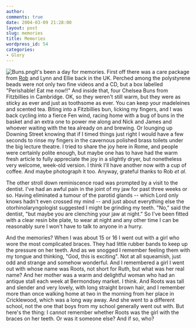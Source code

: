 ```yaml
---
author:
comments: true
date: 2004-03-09 21:28:00
layout: post
slug: memories
title: Memories
wordpress_id: 54
categories:
- Glory
---
```


![Buns.png](http://jeremycherfas.net/images/Buns.png)It's been a day for memories. First off there was a care package from [Rob](http://jeremycherfas.net/wp/archives/2004/02/22/oranges-are-the-only-fruit/) and Lynn and Ellie back in the UK. Perched among the polystyrene beads were not only two fine videos and a CD, but a box labelled "Perishable! Eat me now!!" And inside that, four Chelsea Buns from Fitzbillies in Cambridge. OK, so they weren't still warm, but they were as sticky as ever and just as toothsome as ever. You can keep your madeleines and scented tea. Biting into a Fitzbillies bun, licking my fingers, and I was back cycling into a fierce Fen wind, racing home with a bug of buns in the basket and an extra one to power me along and Nick and James and whoever waiting with the tea already on and brewing. Or lounging up Downing Street knowing that if I timed things just right I would have a few seconds to rinse my fingers in the cavernous polished brass toilets under the big lecture theatre. I tried to share the joy here in Rome, and people were certainly polite enough, but maybe one has to have had the warm fresh article to fully appreciate the joy in a slightly dryer, but nonetheless very welcome, week-old version. I think I'll have another now with a cup of coffee. And maybe photograph it too. Anyway, grateful thanks to Rob _et al_.

The other stroll down reminiscence road was prompted by a visit to the dentist. I've had an awful pain in the joint of my jaw for past three weeks or so. Having eliminated a tumour of the parotid glands -- which Lord only knows hadn't even crossed my mind -- and just about everything else the otorhinolaryngologist suggested I might be grinding my teeth. "No," said the dentist, "but maybe you are clenching your jaw at night." So I've been fitted with a clear resin bite plate, to wear at night and any other time I can be reasonably sure I won't have to talk to anyone in a hurry.

And the memories? When I was about 15 or 16 I went out with a girl who wore the most complicated braces. They had little rubber bands to keep up the pressure on her teeth. And as we snogged I remember feeling them with my tongue and thinking, "God, this is exciting". Not at all squeamish, just odd and strange and somehow wonderful. And I remembered a girl I went out with whose name was Roots, not short for Ruth, but what was her real name? And her mother was a warm and delightful woman who had an antique stall each week at Bermondsey market. I think. And Roots was tall and slender and very lovely, with long straight brown hair, and I remember more than once walking home at two in the morning from her place in Cricklewood, which was a long way away. And she went to a different school, not the one that boys from my school generally went out with. But here's the thing: I cannot remember whether Roots was the girl with the braces on her teeth. Or was it someone else? And if so, who?
